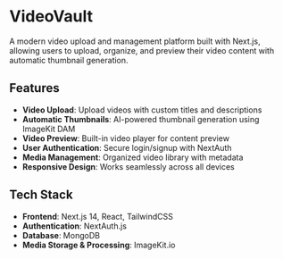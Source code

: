 # VideoVault

A modern video upload and management platform built with Next.js, allowing users to upload, organize, and preview their video content with automatic thumbnail generation.

## Features

- **Video Upload**: Upload videos with custom titles and descriptions
- **Automatic Thumbnails**: AI-powered thumbnail generation using ImageKit DAM
- **Video Preview**: Built-in video player for content preview
- **User Authentication**: Secure login/signup with NextAuth
- **Media Management**: Organized video library with metadata
- **Responsive Design**: Works seamlessly across all devices

## Tech Stack

- **Frontend**: Next.js 14, React, TailwindCSS
- **Authentication**: NextAuth.js
- **Database**: MongoDB
- **Media Storage & Processing**: ImageKit.io